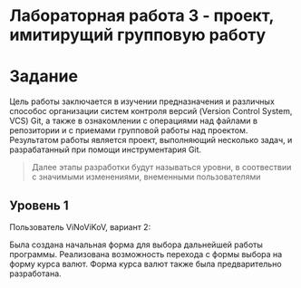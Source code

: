 # Лабораторная работа 3 - проект, имитирущий групповую работу
# Задание
Цель работы заключается в изучении предназначения и различных способос организации систем контроля версий (Version Control System, VCS) Git, а также в ознакомлении с операциями над файлами в репозитории и с приемами групповой работы над проектом. Результатом работы является проект, выполняющий несколько задач, и разрабатанный при помощи инструментария Git.
>Далее этапы разработки будут называться уровни, в соотвествии с значимыми изменениями, внеменными пользователями
## Уровень 1
Пользователь ViNoViKoV, вариант 2:

Была создана начальная форма для выбора дальнейшей работы программы. Реализована возможность перехода с формы выбора на форму курса валют. Форма курса валют также была предварительно разработана.

